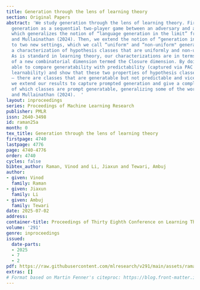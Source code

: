 ```yaml
---
title: Generation through the lens of learning theory
section: Original Papers
abstract: 'We study generation through the lens of learning theory. First, we formalize
  generation as a sequential two-player game between an adversary and a generator,
  which generalizes the notion of “language generation in the limit” from  Kleinberg
  and Mullainathan (2024). Then, we extend the notion of “generation in the limit"
  to two new settings, which we call “uniform" and “non-uniform" generation. We provide
  a characterization of hypothesis classes that are uniformly and non-uniformly generatable.
  As is standard in learning theory, our characterizations are in terms of the finiteness
  of a new combinatorial dimension termed the Closure dimension. By doing so, we are
  able to compare generatability with predictability (captured via PAC and online
  learnability) and show that these two properties of hypothesis classes are incomparable
  – there are classes that are generatable but not predictable and vice versa. Finally,
  we extend our results to capture prompted generation and give a complete characterization
  of which classes are prompt generatable, generalizing some of the work by  Kleinberg
  and Mullainathan (2024).  '
layout: inproceedings
series: Proceedings of Machine Learning Research
publisher: PMLR
issn: 2640-3498
id: raman25a
month: 0
tex_title: Generation through the lens of learning theory
firstpage: 4740
lastpage: 4776
page: 4740-4776
order: 4740
cycles: false
bibtex_author: Raman, Vinod and Li, Jiaxun and Tewari, Ambuj
author:
- given: Vinod
  family: Raman
- given: Jiaxun
  family: Li
- given: Ambuj
  family: Tewari
date: 2025-07-02
address:
container-title: Proceedings of Thirty Eighth Conference on Learning Theory
volume: '291'
genre: inproceedings
issued:
  date-parts:
  - 2025
  - 7
  - 2
pdf: https://raw.githubusercontent.com/mlresearch/v291/main/assets/raman25a/raman25a.pdf
extras: []
# Format based on Martin Fenner's citeproc: https://blog.front-matter.io/posts/citeproc-yaml-for-bibliographies/
---
```

